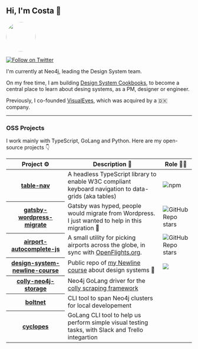 ## Hi, I'm Costa 👋

<img src="https://pbs.twimg.com/profile_images/1709472768054423552/S-tfZBmP_400x400.jpg" width="80" height="80" style="border-radius:100000px">


[![Follow on Twitter](https://img.shields.io/badge/Follow%20on-X-blue)](https://twitter.com/costasAlexoglou/)

I'm currently at Neo4j, leading the Design System team. 

On my free time, I am building [Design System Cookbooks](https://designsystemcookbooks.com/), to become a central place to learn about desing systems, as a PM, designer or engineer.

Previously, I co-founded [VisualEyes](https://www.visualeyes.design/), which was acquired by a 🇩🇰 company.

---


### OSS Projects

I work mainly with TypeScript, GoLang and Python. Here are my open-source projects 👇

<table width="100%">
	<thead>
		<th span="col">Project ⚙️</th>
		<th span="col">Description 📝</th>
		<th span="col">Role 🧑‍🏭</th>
	</thead>
	<tbody>
		<tr>
			<th span="row"><a href="https://github.com/konsalex/table-nav">table-nav</a></th>
			<td>A headless TypeScript library to enable W3C compliant keyboard navigation to data-grids (aka tables)</td>
			<td><img alt="npm" src="https://img.shields.io/npm/dm/%40table-nav/react"></td>
		</tr>
		<tr>
			<th span="row"><a href="https://github.com/konsalex/gatsby-wordpress-migratet">gatsby-wordpress-migrate</a></th>
			<td>Gatsby was hyped, people would migrate from Wordpress. I just wanted to help in this migration 🚋</td>
			<td><img alt="GitHub Repo stars" src="https://img.shields.io/github/stars/konsalex/gatsby-wordpress-migrate"></td>
		</tr>
		<tr>
			<th span="row"><a href="https://github.com/konsalex/airport-autocomplete-js">airport-autocomplete-js</a></th>
			<td>A small utility for picking airports across the globe, in sync with <a href="https://openflights.org/">OpenFlights.org</a>.</td>
			<td><img alt="GitHub Repo stars" src="https://img.shields.io/github/stars/konsalex/Airport-Autocomplete-JS"></td>
		</tr>
		<tr>
			<th span="row"><a href="https://github.com/konsalex/design-system-newline-course">design-system-newline-course</a></th>
			<td>Public repo of <a href="https://www.newline.co/courses/build-a-complete-company-design-system">my Newline course</a> about design systems 🎨</td>
			<td><img src="https://img.shields.io/badge/Watch%20at-Newline-blue" /></td>
		</tr>
		<tr>
			<th span="row"><a href="https://github.com/konsalex/colly-neo4j-storage">colly-neo4j-storage</a></th>
			<td>Neo4j GoLang driver for the <a href=""https://go-colly.org/>colly scraping framework</a></td>
			<td></td>
		</tr>
		<tr>
			<th span="row"><a href="https://github.com/konsalex/boltnet">boltnet</a></th>
			<td>CLI tool to span Neo4j clusters for local developement</td>
			<td></td>
		</tr>
		<tr>
			<th span="row"><a href="https://github.com/konsalex/cyclopes">cyclopes</a></th>
			<td>GoLang CLI tool to help us perform simple visual testing tasks, with Slack and Trello integartion</td>
			<td></td>
		</tr>
	</tbody>
</table>
